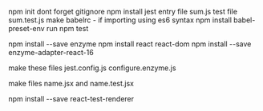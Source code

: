  npm init
 dont forget gitignore
 npm install jest
 entry file sum.js
 test file sum.test.js
 make babelrc - if importing using es6 syntax
 npm install babel-preset-env
 run npm test




npm install --save enzyme
npm install react react-dom
npm install --save enzyme-adapter-react-16

make these files
    jest.config.js
    configure.enzyme.js

make files name.jsx and name.test.jsx

npm install --save react-test-renderer